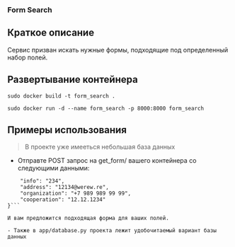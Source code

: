 ### Form Search

## Краткое описание
Сервис призван искать нужные формы, подходящие под определенный набор полей.

## Развертывание контейнера

```sudo docker build -t form_search .```

```sudo docker run -d --name form_search -p 8000:8000 form_search```

## Примеры использования 

> В проекте уже имееться небольшая база данных

- Отправте POST запрос на get_form/ вашего контейнера со следующими данными:
```{
    "info": "234",
    "address": "12134@werew.re",
    "organization": "+7 989 989 99 99",
    "cooperation": "12.12.1234"
}```

И вам предложится подходящая форма для ваших полей.

- Также в app/database.py проекта лежит удобочитаемый вариант базы данных
